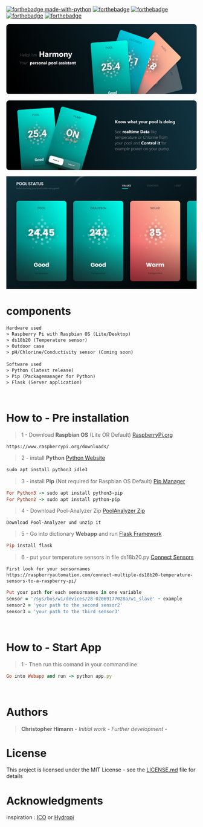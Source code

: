 [![forthebadge made-with-python](http://ForTheBadge.com/images/badges/made-with-python.svg)](https://www.python.org/)
[![forthebadge](https://forthebadge.com/images/badges/made-with-javascript.svg)](https://forthebadge.com)
[![forthebadge](https://forthebadge.com/images/badges/uses-html.svg)](https://forthebadge.com)
[![forthebadge](https://forthebadge.com/images/badges/uses-css.svg)](https://forthebadge.com)
[![forthebadge](https://forthebadge.com/images/badges/built-with-love.svg)](https://forthebadge.com)


![alt text](https://github.com/ChRIisS97/Pool-Analyzer/blob/master/Pictures/Harmony.png)

![alt text](https://github.com/ChRIisS97/Pool-Analyzer/blob/master/Pictures/Harmony2.png)

![alt text](https://github.com/ChRIisS97/Pool-Analyzer/blob/master/Pictures/Screenshot%20(36).png)

# components
```
Hardware used
> Raspberry Pi with Raspbian OS (Lite/Desktop)
> ds18b20 (Temperature sensor)
> Outdoor case
> pH/Chlorine/Conductivity sensor (Coming soon)

Software used
> Python (latest release)
> Pip (Packagemanager for Python)
> Flask (Server application)
```

<br>

# How to - Pre installation 
> 1 - Download **Raspbian OS** (Lite OR Default) [RaspberryPi.org](https://www.raspberrypi.org/downloads/)
```
https://www.raspberrypi.org/downloads/
```

> 2 - install **Python** [Python Website](https://www.python.org/downloads/)
```ruby
sudo apt install python3 idle3
```

> 3 - install **Pip** (Not required for Raspbian OS Default) [Pip Manager](https://www.raspberrypi.org/documentation/linux/software/python.md)
```ruby
For Python3 -> sudo apt install python3-pip 
For Python2 -> sudo apt install python-pip
```

> 4 - Download Pool-Analyzer Zip [PoolAnalyzer Zip](https://github.com/ChRIisS97/Pool-Analyzer)
```
Download Pool-Analyzer und unzip it 
```

> 5 - Go into dictionary **Webapp** and run [Flask Framework](https://palletsprojects.com/p/flask/)
```ruby
Pip install flask 
```

> 6 - put your temperature sensors in file ds18b20.py [Connect Sensors](https://raspberryautomation.com/connect-multiple-ds18b20-temperature-sensors-to-a-raspberry-pi/)
```
First look for your sensornames
https://raspberryautomation.com/connect-multiple-ds18b20-temperature-sensors-to-a-raspberry-pi/
```
```ruby
Put your path for each sensornames in one variable 
sensor = '/sys/bus/w1/devices/28-02069177028a/w1_slave' - example
sensor2 = 'your path to the second sensor2'
sensor3 = 'your path to the third sensor3'
```

<br>

# How to - Start App 
> 1 - Then run this comand in your commandline
```ruby
Go into Webapp and run -> python app.py
```

<br> 

# Authors
> **Christopher Himann** - *Initial work* - *Further development* - 

# License
This project is licensed under the MIT License - see the [LICENSE.md](LICENSE.md) file for details

# Acknowledgments
inspiration : [ICO](https://ondilo.com/en/) or [Hydropi](https://myhydropi.com/pool-monitor)

